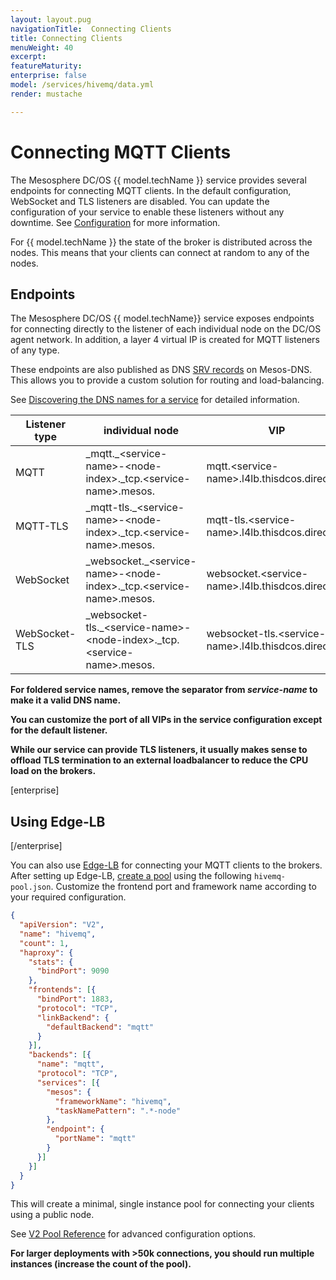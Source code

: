 ```yaml
---
layout: layout.pug
navigationTitle:  Connecting Clients
title: Connecting Clients
menuWeight: 40
excerpt:
featureMaturity:
enterprise: false
model: /services/hivemq/data.yml
render: mustache

---
```


# Connecting MQTT Clients

The Mesosphere DC/OS {{ model.techName }} service provides several endpoints for connecting MQTT clients. In the default configuration, WebSocket and TLS listeners are disabled.
You can update the configuration of your service to enable these listeners without any downtime. See [Configuration](/services/hivemq/1.0.0-4.0.2/operations/configuration/) for more information.

For {{ model.techName }} the state of the broker is distributed across the nodes. This means that your clients can connect at random to any of the nodes.

## Endpoints

The Mesosphere DC/OS {{ model.techName}} service exposes endpoints for connecting directly to the listener of each individual node on the DC/OS agent network.
In addition, a layer 4 virtual IP is created for MQTT listeners of any type.

These endpoints are also published as DNS [SRV records](https://en.wikipedia.org/wiki/SRV_record) on Mesos-DNS. This allows you to provide a custom solution for routing and load-balancing.

See [Discovering the DNS names for a service](/1.12/networking/DNS/mesos-dns/service-naming/#discovering-the-dns-names-for-a-service) for detailed information. 

| Listener type  | individual node | VIP |
|----------------|--------------------------------------------------------------------------|------------------------------------------------------|
| MQTT           | \_mqtt.\_\<service-name\>-\<node-index\>._tcp.\<service-name\>.mesos.          | mqtt.\<service-name\>.l4lb.thisdcos.directory          |
| MQTT-TLS       | \_mqtt-tls.\_\<service-name\>-\<node-index\>._tcp.\<service-name\>.mesos.      | mqtt-tls.\<service-name\>.l4lb.thisdcos.directory      |
| WebSocket      | \_websocket.\_\<service-name\>-\<node-index\>._tcp.\<service-name\>.mesos.     | websocket.\<service-name\>.l4lb.thisdcos.directory     |
| WebSocket-TLS  | \_websocket-tls.\_\<service-name\>-\<node-index\>._tcp.\<service-name\>.mesos. | websocket-tls.\<service-name\>.l4lb.thisdcos.directory |

<p class="message--note"><strong>For foldered service names, remove the separator from <i>service-name</i> to make it a valid DNS name.</strong>

<p class="message--note"><strong>You can customize the port of all VIPs in the service configuration except for the default listener.</strong>

<p class="message--important"><strong>While our service can provide TLS listeners, it usually makes sense to offload TLS termination to an external loadbalancer to reduce the CPU load on the brokers.</strong>

[enterprise]
## Using Edge-LB
[/enterprise]

You can also use [Edge-LB](/services/edge-lb/) for connecting your MQTT clients to the brokers. After setting up Edge-LB, [create a pool](/services/edge-lb/1.3/tutorials/single-lb/) using the following `hivemq-pool.json`. Customize the frontend port and framework name according to your required configuration.

```json
{
  "apiVersion": "V2",
  "name": "hivemq",
  "count": 1,
  "haproxy": {
    "stats": {
      "bindPort": 9090
    },
    "frontends": [{
      "bindPort": 1883,
      "protocol": "TCP",
      "linkBackend": {
        "defaultBackend": "mqtt"
      }
    }],
    "backends": [{
      "name": "mqtt",
      "protocol": "TCP",
      "services": [{
        "mesos": {
          "frameworkName": "hivemq",
          "taskNamePattern": ".*-node"
        },
        "endpoint": {
          "portName": "mqtt"
        }
      }]
    }]
  }
}
```

This will create a minimal, single instance pool for connecting your clients using a public node.

See [V2 Pool Reference](/services/edge-lb/latest/pool-configuration/v2-reference/) for advanced configuration options.

<p class="message--warning"><strong>For larger deployments with >50k connections, you should run multiple instances (increase the count of the pool).</strong>
